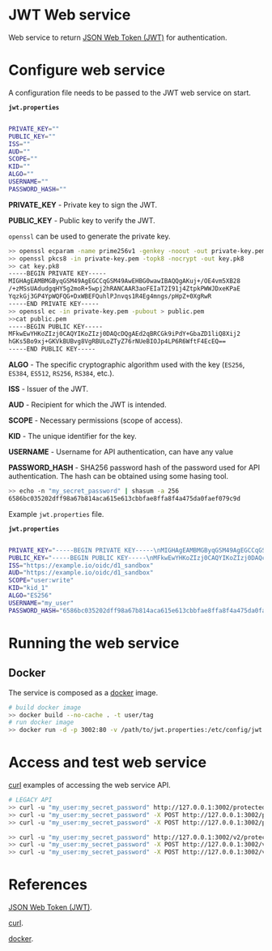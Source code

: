 # JWT Web service

Web service to return [JSON Web Token (JWT)](https://auth0.com/docs/secure/tokens/json-web-tokens) for authentication.

# Configure web service

A configuration file needs to be passed to the JWT web service on start.

**`jwt.properties`**
```bash

PRIVATE_KEY=""
PUBLIC_KEY=""
ISS=""
AUD=""
SCOPE=""
KID=""
ALGO=""
USERNAME=""
PASSWORD_HASH=""
```

**PRIVATE_KEY** - Private key to sign the JWT.

**PUBLIC_KEY** - Public key to verify the JWT.

`openssl` can be used to generate the private key.

```bash
>> openssl ecparam -name prime256v1 -genkey -noout -out private-key.pem
>> openssl pkcs8 -in private-key.pem -topk8 -nocrypt -out key.pk8
>> cat key.pk8
-----BEGIN PRIVATE KEY-----
MIGHAgEAMBMGByqGSM49AgEGCCqGSM49AwEHBG0wawIBAQQgAKuj+/OE4vm5XB28
/+zMSsUAdudgqHY5g2moR+5wpj2hRANCAAR3aoFEIaT2I91j4ZtpkPWWJDxeKPaE
YqzkGj3GP4YpWQFQG+DxWBEFQuhlPJnvqs1R4Eg4mngs/pHpZ+0XgRwR
-----END PRIVATE KEY-----
>> openssl ec -in private-key.pem -pubout > public.pem
>>cat public.pem
-----BEGIN PUBLIC KEY-----
MFkwEwYHKoZIzj0CAQYIKoZIzj0DAQcDQgAEd2qBRCGk9iPdY+GbaZD1liQ8Xij2
hGKs5Bo9xj+GKVkBUBvg8VgRBULoZTyZ76rNUeBIOJp4LP6R6WftF4EcEQ==
-----END PUBLIC KEY-----
```

**ALGO** - The specific cryptographic algorithm used with the key (`ES256`, `ES384`, `ES512`, `RS256`, `RS384`, etc.).

**ISS** - Issuer of the JWT.

**AUD** - Recipient for which the JWT is intended.

**SCOPE** - Necessary permissions (scope of access).

**KID** - The unique identifier for the key.

**USERNAME** - Username for API authentication, can have any value

**PASSWORD_HASH** - SHA256 password hash of the password used for API authentication. The hash can be obtained using some hasing tool.

```bash
>> echo -n "my_secret_password" | shasum -a 256
6586bc035202dff98a67b814aca615e613cbbfae8ffa8f4a475da0faef079c9d
```

Example `jwt.properties` file.

**`jwt.properties`**
```bash

PRIVATE_KEY="-----BEGIN PRIVATE KEY-----\nMIGHAgEAMBMGByqGSM49AgEGCCqGSM49AwEHBG0wawIBAQQgAKuj+/OE4vm5XB28/+zMSsUAdudgqHY5g2moR+5wpj2hRANCAAR3aoFEIaT2I91j4ZtpkPWWJDxeKPaEYqzkGj3GP4YpWQFQG+DxWBEFQuhlPJnvqs1R4Eg4mngs/pHpZ+0XgRwR\n-----END PRIVATE KEY-----"
PUBLIC_KEY="-----BEGIN PUBLIC KEY-----\nMFkwEwYHKoZIzj0CAQYIKoZIzj0DAQcDQgAEd2qBRCGk9iPdY+GbaZD1liQ8Xij2hGKs5Bo9xj+GKVkBUBvg8VgRBULoZTyZ76rNUeBIOJp4LP6R6WftF4EcEQ==\n-----END PUBLIC KEY-----"
ISS="https://example.io/oidc/d1_sandbox"
AUD="https://example.io/oidc/d1_sandbox"
SCOPE="user:write"
KID="kid_1"
ALGO="ES256"
USERNAME="my_user"
PASSWORD_HASH="6586bc035202dff98a67b814aca615e613cbbfae8ffa8f4a475da0faef079c9d"
```

# Running the web service

## Docker

The service is composed as a [docker](https://www.docker.com) image.

```bash
# build docker image
>> docker build --no-cache . -t user/tag
# run docker image
>> docker run -d -p 3002:80 -v /path/to/jwt.properties:/etc/config/jwt.properties user/tag
```

# Access and test web service

[curl](https://curl.se) examples of accessing the web service API.

```bash
# LEGACY API
>> curl -u "my_user:my_secret_password" http://127.0.0.1:3002/protected/sandbox/jwt/<consumer_id>
>> curl -u "my_user:my_secret_password" -X POST http://127.0.0.1:3002/protected/sandbox/jwt/ -H "Content-Type: application/json" -d '{"consumer_id" : "<consumer_id>"}'
>> curl -u "my_user:my_secret_password" -X POST http://127.0.0.1:3002/protected/sandbox/validate/ -H "Content-Type: application/json" -d '{"jwt" : "<jwt>"}'
```

```bash
>> curl -u "my_user:my_secret_password" http://127.0.0.1:3002/v2/protected/sandbox/jwt/<consumer_id>
>> curl -u "my_user:my_secret_password" -X POST http://127.0.0.1:3002/v2/protected/sandbox/jwt/ -H "Content-Type: application/json" -d '{"consumer_id" : "<consumer_id>"}'
>> curl -u "my_user:my_secret_password" -X POST http://127.0.0.1:3002/v2/protected/sandbox/validate/ -H "Content-Type: application/json" -d '{"jwt" : "<jwt>"}'
```

# References

[JSON Web Token (JWT)](https://auth0.com/docs/secure/tokens/json-web-tokens).

[curl](https://curl.se).

[docker](https://www.docker.com).
